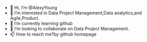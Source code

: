 - 👋 Hi, I’m @AlexyYoung
- 👀 I’m interested in Data Project Management,Data analytics,and Agile,Product.
- 🌱 I’m currently learning github
- 💞️ I’m looking to collaborate on Data Project Management.
- 📫 How to reach me?by github homepage

<!---
AlexyYoung/AlexyYoung is a ✨ special ✨ repository because its `README.md` (this file) appears on your GitHub profile.
You can click the Preview link to take a look at your changes.
--->
